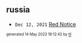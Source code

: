 ## russia


* <code>Dec 12, 2021</code> [Red Notice](2021-12-15T21-11-09-red-notice.md)

<sup><sub>generated 14 May 2023 18:12:42 by <a href='https://github.com/senorprogrammer/til'>til</a></sub></sup>
